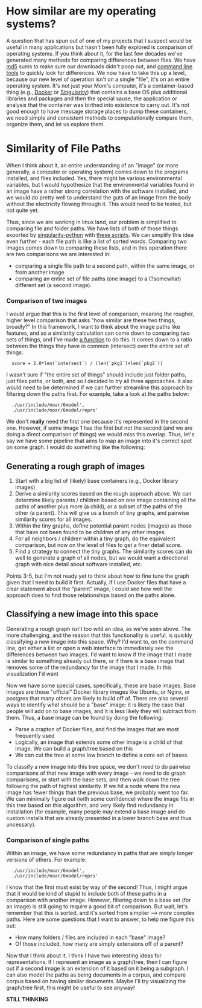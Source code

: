 # How similar are my operating systems?
A question that has spun out of one of my projects that I suspect would be useful in many applications but hasn't been fully explored is comparison of operating systems. If you think about it, for the last few decades we've generated many methods for comparing differences between files. We have [md5]() sums to make sure our downloads didn't poop out, and [command line tools]() to quickly look for differences. We now have to take this up a level, because our new level of operation isn't on a single "file", it's on an entire operating system. It's not just your Mom's computer, it's a container-based thing (e.g., [Docker]() or [Singularity]()) that contains a base OS plus additional libraries and packages and then the special sause, the application or analysis that the container was birthed into existence to carry out. It's not good enough to have message storage places to dump these containers, we need simple and consistent methods to computationally compare them, organize them, and let us explore them.


# Similarity of File Paths
When I think about it, an entire understanding of an "image" (or more generally, a computer or operating system) comes down to the programs installed, and files included. Yes, there might be various environmental variables, but I would hypothesize that the environmental variables found in an image have a rather strong correlation with the software installed, and we would do pretty well to understand the guts of an image from the body without the electricity flowing through it. This would need to be tested, but not quite yet.

Thus, since we are working in linux land, our problem is simplified to comparing file and folder paths. We have lists of both of those things exported by [singularity-python](http://www.github.com/singularityware/singularity-python) with [these scripts](../docker). We can simplify this idea even further - each file path is like a list of sorted words. Comparing two images comes down to comparing these lists, and in this operation there are two comparisons we are interested in:

 - comparing a single file path to a second path, within the same image, or from another image
 - comparing an entire set of file paths (one image) to a (?somewhat) different set (a second image).


### Comparison of two images
I would argue that this is the first level of comparison, meaning the rougher, higher level comparison that asks "how similar are these two things, broadly?" In this framework, I want to think about the image paths like features, and so a similarity calculation can come down to comparing two sets of things, and I've made [a function](https://github.com/singularityware/singularity-python/blob/master/singularity/package.py#L90) to do this. It comes down to a ratio between the things they have in common (intersect) over the entire set of things:

      score = 2.0*len(`intersect`) / (len(`pkg1`)+len(`pkg2`))

I wasn't sure if "the entire set of things" should include just folder paths, just files paths, or both, and so I decided to try all three approaches. It also would need to be determined if we can further streamline this approach by filtering down the paths first. For example, take a look at the paths below:

      ./usr/include/moar/6model',
      ./usr/include/moar/6model/reprs'

We don't **really** need the first one because it's represented in the second one. However, if some Image 1 has the first but not the second (and we are doing a direct comparison of things) we would miss this overlap. Thus, let's say we have some pipeline that aims to map an image into it's correct spot on some graph. I would do something like the following:


## Generating a rough graph of images

1. Start with a big list of (likely) base containers (e.g., Docker library images)
2. Derive a similarity scores based on the rough approach above. We can determine likely parents / children based on one image containing all the paths of another plus more (a child), or a subset of the paths of the other (a parent). This will give us a bunch of tiny graphs, and pairwise similarity scores for all images.
3. Within the tiny graphs, define potential parent nodes (images) as those that have not been found to be children of any other images.
4. For all neighbors / children within a tiny graph, do the equivalent comparison, but now on the level of files to get a finer detail score.
5. Find a strategy to connect the tiny graphs. The similarity scores can do well to generate a graph of all nodes, but we would want a directional graph with nice detail about software installed, etc.

Points 3-5, but I'm not ready yet to think about how to fine tune the graph given that I need to build it first. Actually, if I use Docker files that have a clear statement about the "parent" image, I could see how well the approach does to find those relationships based on the paths alone.


## Classifying a new image into this space
Generating a rough graph isn't too wild an idea, as we've seen above. The more challenging, and the reason that this functionality is useful, is quickly classifying a new image into this space. Why? I'd want to, on the command line, get either a list or open a web interface to immediately see the differences between two images. I'd want to know if the image that I made is similar to something already out there, or if there is a base image that removes some of the redundancy for the image that I made. In this visualization I'd want

Now we have some special cases, specifically, these are base images. Base images are those "official" Docker library images like Ubuntu, or Nginx, or postgres that many others are likely to build off of. There are also several ways to identify what should be a "base" image: it is likely the case that people will add on to base images, and it is less likely they will subtract from them. Thus, a base image can be found by doing the following:

- Parse a crapton of Docker files, and find the images that are most frequently used
- Logically, an image that extends some other image is a child of that image. We can build a graph/tree based on this
- We can cut the tree at some low branch to define a core set of bases.

To classify a new image into this tree space, we don't need to do pairwise comparisons of that new image with every image - we need to do graph comparisons, or start with the base sets, and then walk down the tree following the path of highest similarity. If we hit a node where the new image has fewer things than the previous base, we probably went too far. We can minimally figure out (with some confidence) where the image fits in this tree based on this algorithm, and very likely find redundancy in installation (for example, many people may extend a base image and do custom installs that are already presented in a lower branch base and thus uncessary).


### Comparison of single paths
Within an image, we have some redundancy in paths that are simply longer versions of others. For example:

      ./usr/include/moar/6model',
      ./usr/include/moar/6model/reprs'

I know that the first must exist by way of the second! Thus, I might argue that it would be kind of stupid to include both of these paths in a comparison with another image. However, filtering down to a base set (for an image) is still going to require a good bit of comparison. But wait, let's remember that this is sorted, and it's sorted from simplier --> more complex paths. Here are some questions that I want to answer, to help me figure this out:

   - How many folders / files are included in each "base" image?
   - Of those included, how many are simply extensions off of a parent?

Now that I think about it, I think I have two interesting ideas for representations. If I represent an image as a graph/tree, then I can figure out if a second image is an extension of it based on it being a subgraph. I can also model the paths as being documents in a corpus, and compare corpus based on having similar documents. Maybe I'll try visualizing the graph/tree first, this might be useful to see anyway!

**STILL THINKING**


